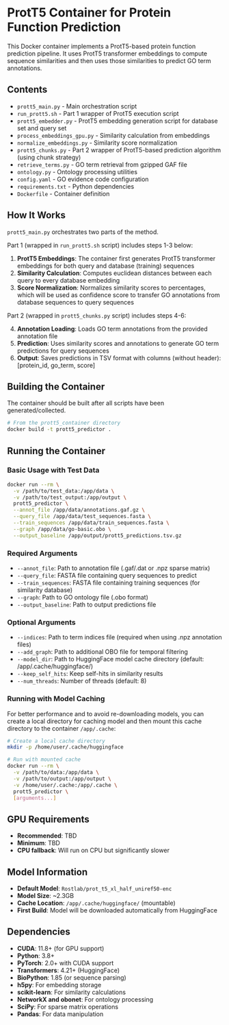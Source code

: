 # ProtT5 Container for Protein Function Prediction

This Docker container implements a ProtT5-based protein function prediction pipeline. It uses ProtT5 transformer embeddings to compute sequence similarities and then uses those similarities to predict GO term annotations.

## Contents

- `prott5_main.py` - Main orchestration script
- `run_prott5.sh` - Part 1 wrapper of ProtT5 execution script
- `prott5_embedder.py` - ProtT5 embedding generation script for database set and query set
- `process_embeddings_gpu.py` - Similarity calculation from embeddings
- `normalize_embeddings.py` - Similarity score normalization
- `prott5_chunks.py` - Part 2 wrapper of ProtT5-based prediction algorithm (using chunk strategy)
- `retrieve_terms.py` - GO term retrieval from gzipped GAF file
- `ontology.py` - Ontology processing utilities
- `config.yaml` - GO evidence code configuration
- `requirements.txt` - Python dependencies
- `Dockerfile` - Container definition

## How It Works
`prott5_main.py` orchestrates two parts of the method. 

Part 1 (wrapped in `run_prott5.sh` script) includes steps 1-3 below:
1. **ProtT5 Embeddings**: The container first generates ProtT5 transformer embeddings for both query and database (training) sequences
2. **Similarity Calculation**: Computes euclidean distances between each query to every database embedding
3. **Score Normalization**: Normalizes similarity scores to percentages, which will be used as confidence score to transfer GO annotations from database sequences to query sequences

Part 2 (wrapped in `prott5_chunks.py` script) includes steps 4-6:

4. **Annotation Loading**: Loads GO term annotations from the provided annotation file
5. **Prediction**: Uses similarity scores and annotations to generate GO term predictions for query sequences
6. **Output**: Saves predictions in TSV format with columns (without header): [protein_id, go_term, score]


## Building the Container
The container should be built after all scripts have been generated/collected. 

```bash
# From the prott5_container directory
docker build -t prott5_predictor .
```

## Running the Container

### Basic Usage with Test Data

```bash
docker run --rm \
  -v /path/to/test_data:/app/data \
  -v /path/to/test_output:/app/output \
  prott5_predictor \
  --annot_file /app/data/annotations.gaf.gz \
  --query_file /app/data/test_sequences.fasta \
  --train_sequences /app/data/train_sequences.fasta \
  --graph /app/data/go-basic.obo \
  --output_baseline /app/output/prott5_predictions.tsv.gz
```

### Required Arguments

- `--annot_file`: Path to annotation file (.gaf/.dat or .npz sparse matrix)
- `--query_file`: FASTA file containing query sequences to predict
- `--train_sequences`: FASTA file containing training sequences (for similarity database)
- `--graph`: Path to GO ontology file (.obo format)
- `--output_baseline`: Path to output predictions file

### Optional Arguments

- `--indices`: Path to term indices file (required when using .npz annotation files)
- `--add_graph`: Path to additional OBO file for temporal filtering
- `--model_dir`: Path to HuggingFace model cache directory (default: /app/.cache/huggingface/)
- `--keep_self_hits`: Keep self-hits in similarity results
- `--num_threads`: Number of threads (default: 8)

### Running with Model Caching

For better performance and to avoid re-downloading models, you can create a local directory for caching model and then mount this cache directory to the container `/app/.cache`:

```bash
# Create a local cache directory
mkdir -p /home/user/.cache/huggingface

# Run with mounted cache
docker run --rm \
  -v /path/to/data:/app/data \
  -v /path/to/output:/app/output \
  -v /home/user/.cache:/app/.cache \
  prott5_predictor \
  [arguments...]
```

## GPU Requirements

- **Recommended**: TBD
- **Minimum**: TBD
- **CPU fallback**: Will run on CPU but significantly slower

## Model Information

- **Default Model**: `Rostlab/prot_t5_xl_half_uniref50-enc`
- **Model Size**: ~2.3GB
- **Cache Location**: `/app/.cache/huggingface/` (mountable)
- **First Build**: Model will be downloaded automatically from HuggingFace

## Dependencies

- **CUDA**: 11.8+ (for GPU support)
- **Python**: 3.8+
- **PyTorch**: 2.0+ with CUDA support
- **Transformers**: 4.21+ (HuggingFace)
- **BioPython**: 1.85 (or sequence parsing)
- **h5py**: For embedding storage
- **scikit-learn**: For similarity calculations
- **NetworkX and obonet**: For ontology processing
- **SciPy**: For sparse matrix operations
- **Pandas**: For data manipulation
